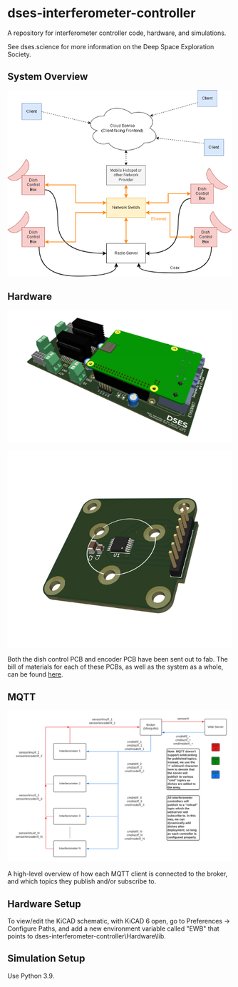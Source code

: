 # dses-interferometer-controller
A repository for interferometer controller code, hardware, and simulations. 

See dses.science for more information on the Deep Space Exploration Society.

## System Overview

![System Overview Diagram](https://github.com/sailedeer/dses-interferometer-controller/blob/main/Documentation/Images/System-Overview.png?raw=true)

## Hardware
![Dish Control PCB](https://github.com/sailedeer/dses-interferometer-controller/blob/main/Documentation/Images/Dish-Control-PCB.png?raw=true)

![Encoder PCB](https://github.com/sailedeer/dses-interferometer-controller/blob/main/Documentation/Images/Encoder-PCB.png?raw=true)

Both the dish control PCB and encoder PCB have been sent out to fab. The bill of materials for each of these PCBs, as well as the system as a whole, can be found [here](https://docs.google.com/spreadsheets/d/1BclJA9Vqp6U5VNtGhfOCnUhMfViFTNw0S3vL4EeDwUc/edit?usp=sharing).

## MQTT
![MQTT Network Diagram](https://github.com/sailedeer/dses-interferometer-controller/blob/mqtt/Documentation/Images/mqtt-interferometer-network-diagram.png?raw=true)

A high-level overview of how each MQTT client is connected to the broker, and which topics they publish and/or subscribe to.

## Hardware Setup
To view/edit the KiCAD schematic, with KiCAD 6 open, go to Preferences -> Configure Paths, and add a new environment variable called "EWB" that points to dses-interferometer-controller\Hardware\lib.

## Simulation Setup
Use Python 3.9.
